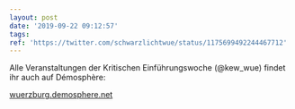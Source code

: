```yaml
---
layout: post
date: '2019-09-22 09:12:57'
tags: 
ref: 'https://twitter.com/schwarzlichtwue/status/1175699492244467712'
---
```

Alle Veranstaltungen der Kritischen Einführungswoche (@kew_wue) findet ihr auch auf Démosphère:

[wuerzburg.demosphere.net](https://wuerzburg.demosphere.net/)